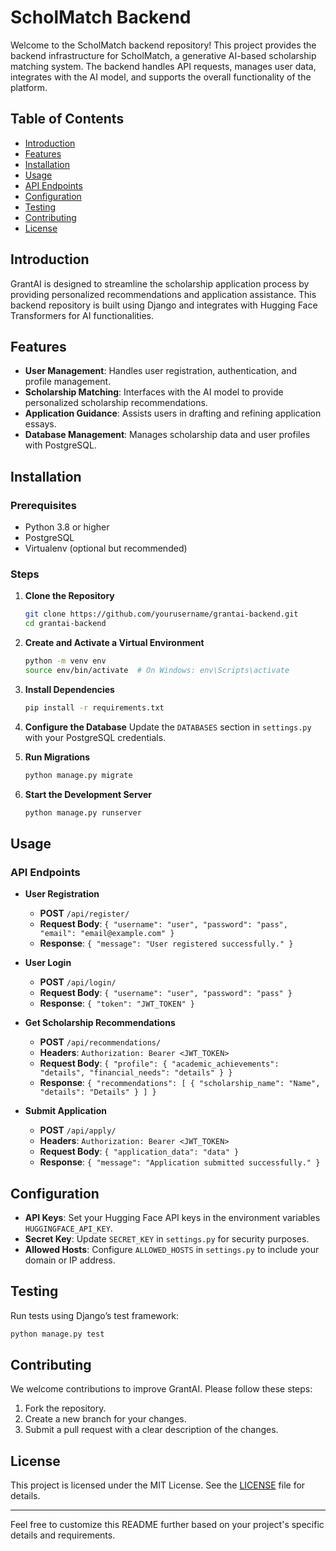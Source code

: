 # ScholMatch Backend

Welcome to the ScholMatch backend repository! This project provides the backend infrastructure for ScholMatch, a generative AI-based scholarship matching system. The backend handles API requests, manages user data, integrates with the AI model, and supports the overall functionality of the platform.

## Table of Contents
- [Introduction](#introduction)
- [Features](#features)
- [Installation](#installation)
- [Usage](#usage)
- [API Endpoints](#api-endpoints)
- [Configuration](#configuration)
- [Testing](#testing)
- [Contributing](#contributing)
- [License](#license)

## Introduction
GrantAI is designed to streamline the scholarship application process by providing personalized recommendations and application assistance. This backend repository is built using Django and integrates with Hugging Face Transformers for AI functionalities.

## Features
- **User Management**: Handles user registration, authentication, and profile management.
- **Scholarship Matching**: Interfaces with the AI model to provide personalized scholarship recommendations.
- **Application Guidance**: Assists users in drafting and refining application essays.
- **Database Management**: Manages scholarship data and user profiles with PostgreSQL.

## Installation

### Prerequisites
- Python 3.8 or higher
- PostgreSQL
- Virtualenv (optional but recommended)

### Steps
1. **Clone the Repository**
   ```bash
   git clone https://github.com/yourusername/grantai-backend.git
   cd grantai-backend
   ```

2. **Create and Activate a Virtual Environment**
   ```bash
   python -m venv env
   source env/bin/activate  # On Windows: env\Scripts\activate
   ```

3. **Install Dependencies**
   ```bash
   pip install -r requirements.txt
   ```

4. **Configure the Database**
   Update the `DATABASES` section in `settings.py` with your PostgreSQL credentials.

5. **Run Migrations**
   ```bash
   python manage.py migrate
   ```

6. **Start the Development Server**
   ```bash
   python manage.py runserver
   ```

## Usage

### API Endpoints

- **User Registration**
  - **POST** `/api/register/`
  - **Request Body**: `{ "username": "user", "password": "pass", "email": "email@example.com" }`
  - **Response**: `{ "message": "User registered successfully." }`

- **User Login**
  - **POST** `/api/login/`
  - **Request Body**: `{ "username": "user", "password": "pass" }`
  - **Response**: `{ "token": "JWT_TOKEN" }`

- **Get Scholarship Recommendations**
  - **POST** `/api/recommendations/`
  - **Headers**: `Authorization: Bearer <JWT_TOKEN>`
  - **Request Body**: `{ "profile": { "academic_achievements": "details", "financial_needs": "details" } }`
  - **Response**: `{ "recommendations": [ { "scholarship_name": "Name", "details": "Details" } ] }`

- **Submit Application**
  - **POST** `/api/apply/`
  - **Headers**: `Authorization: Bearer <JWT_TOKEN>`
  - **Request Body**: `{ "application_data": "data" }`
  - **Response**: `{ "message": "Application submitted successfully." }`

## Configuration
- **API Keys**: Set your Hugging Face API keys in the environment variables `HUGGINGFACE_API_KEY`.
- **Secret Key**: Update `SECRET_KEY` in `settings.py` for security purposes.
- **Allowed Hosts**: Configure `ALLOWED_HOSTS` in `settings.py` to include your domain or IP address.

## Testing
Run tests using Django’s test framework:
```bash
python manage.py test
```

## Contributing
We welcome contributions to improve GrantAI. Please follow these steps:
1. Fork the repository.
2. Create a new branch for your changes.
3. Submit a pull request with a clear description of the changes.

## License
This project is licensed under the MIT License. See the [LICENSE](LICENSE) file for details.

---

Feel free to customize this README further based on your project's specific details and requirements.
